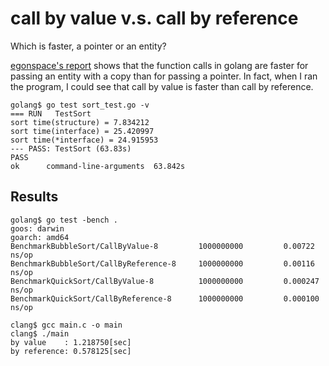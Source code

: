 # call by value v.s. call by reference

Which is faster, a pointer or an entity?

[egonspace's report](https://github.com/egonspace/simulations/blob/master/sort/sort_test.go) shows that the
function calls in golang are faster for passing an entity with a copy than for passing a pointer. In fact,
when I ran the program, I could see that call by value is faster than call by reference.

```
golang$ go test sort_test.go -v
=== RUN   TestSort
sort time(structure) = 7.834212
sort time(interface) = 25.420997
sort time(*interface) = 24.915953
--- PASS: TestSort (63.83s)
PASS
ok      command-line-arguments  63.842s
```

## Results

```
golang$ go test -bench .
goos: darwin
goarch: amd64
BenchmarkBubbleSort/CallByValue-8         1000000000         0.00722 ns/op
BenchmarkBubbleSort/CallByReference-8     1000000000         0.00116 ns/op
BenchmarkQuickSort/CallByValue-8          1000000000         0.000247 ns/op
BenchmarkQuickSort/CallByReference-8      1000000000         0.000100 ns/op
```

```
clang$ gcc main.c -o main
clang$ ./main
by value    : 1.218750[sec]
by reference: 0.578125[sec]
```